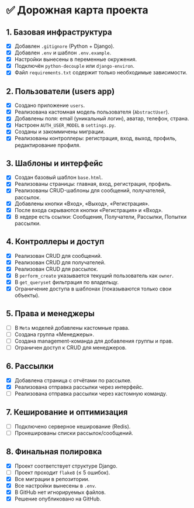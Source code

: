 # ✅ Дорожная карта проекта

## 1. Базовая инфраструктура
- [x] Добавлен `.gitignore` (Python + Django).
- [x] Добавлен `.env` и шаблон `.env.example`.
- [x] Настройки вынесены в переменные окружения.
- [x] Подключён `python-decouple` или `django-environ`.
- [x] Файл `requirements.txt` содержит только необходимые зависимости.

## 2. Пользователи (users app)
- [x] Создано приложение `users`.
- [x] Реализована кастомная модель пользователя (`AbstractUser`).
- [x] Добавлены поля: email (уникальный логин), аватар, телефон, страна.
- [x] Настроен `AUTH_USER_MODEL` в `settings.py`.
- [x] Созданы и закоммичены миграции.
- [x] Реализованы контроллеры: регистрация, вход, выход, профиль, редактирование профиля.

## 3. Шаблоны и интерфейс
- [x] Создан базовый шаблон `base.html`.
- [x] Реализованы страницы: главная, вход, регистрация, профиль.
- [x] Реализованы CRUD-шаблоны для сообщений, получателей, рассылок.
- [x] Добавлены кнопки «Вход», «Выход», «Регистрация».
- [x] После входа скрываются кнопки «Регистрация» и «Вход».
- [x] В хедере есть ссылки: Сообщения, Получатели, Рассылки, Попытки рассылки.

## 4. Контроллеры и доступ
- [x] Реализован CRUD для сообщений.
- [x] Реализован CRUD для получателей.
- [x] Реализован CRUD для рассылок.
- [x] В `perform_create` указывается текущий пользователь как `owner`.
- [x] В `get_queryset` фильтрация по владельцу.
- [x] Ограничение доступа в шаблонах (показываются только свои объекты).

## 5. Права и менеджеры
- [ ] В `Meta` моделей добавлены кастомные права.
- [ ] Создана группа «Менеджеры».
- [ ] Создана management-команда для добавления группы и прав.
- [ ] Ограничен доступ к CRUD для менеджеров.

## 6. Рассылки
- [x] Добавлена страница с отчётами по рассылке.
- [x] Реализована отправка рассылки через интерфейс.
- [ ] Реализована отправка рассылки через кастомную команду.

## 7. Кеширование и оптимизация
- [ ] Подключено серверное кеширование (Redis).
- [ ] Прокешированы списки рассылок/сообщений.

## 8. Финальная полировка
- [x] Проект соответствует структуре Django.
- [ ] Проект проходит `flake8` (≤ 5 ошибок).
- [x] Все миграции в репозитории.
- [x] Все настройки вынесены в `.env`.
- [x] В GitHub нет игнорируемых файлов.
- [x] Решение опубликовано на GitHub.